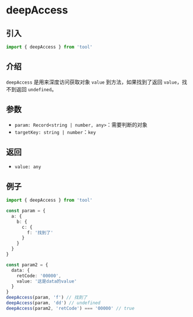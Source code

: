 # deepAccess

## 引入

```ts
import { deepAccess } from 'tool'
```

## 介绍

`deepAccess` 是用来深度访问获取对象 `value` 到方法，如果找到了返回 `value`，找不到返回 `undefined`。

## 参数

- `param: Record<string | number, any>`：需要判断的对象
- `targetKey: string | number`：`key`

## 返回

- `value: any`

## 例子

```ts
import { deepAccess } from 'tool'

const param = {
  a: {
    b: {
      c: {
        f: '找到了'
      }
    }
  }
}

const param2 = {
  data: {
    retCode: '00000',
    value: '这是data的value'
  }
}
deepAccess(param, 'f') // 找到了
deepAccess(param, 'dd') // undefined
deepAccess(param2, 'retCode') === '00000' // true
```
